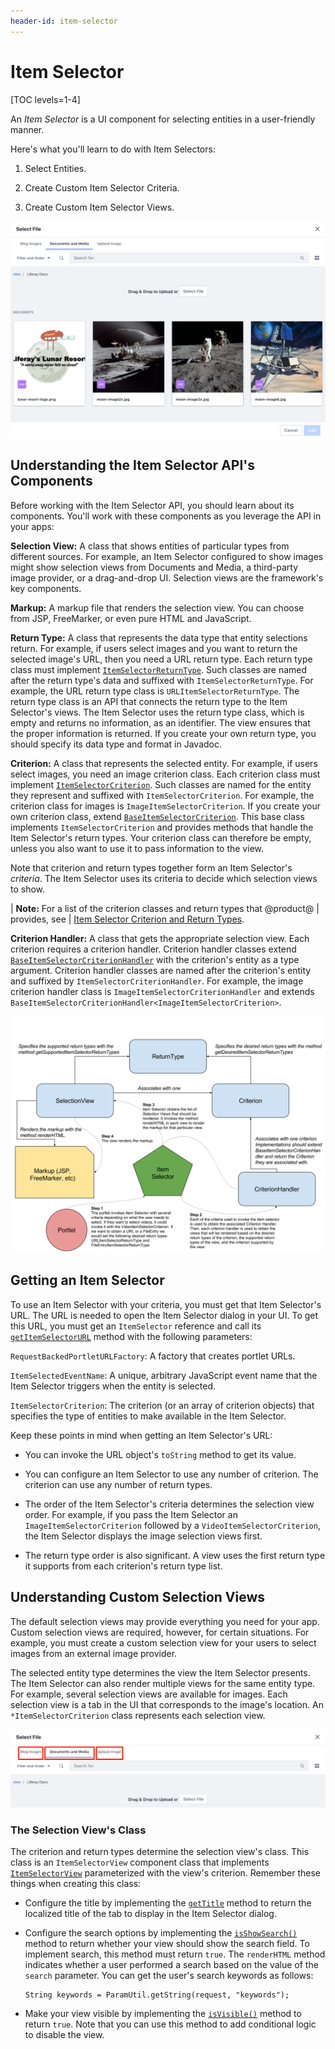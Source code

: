 ```yaml
---
header-id: item-selector
---
```


# Item Selector

[TOC levels=1-4]

An *Item Selector* is a UI component for selecting entities in a user-friendly 
manner. 

Here's what you'll learn to do with Item Selectors: 

1.  Select Entities. 

2.  Create Custom Item Selector Criteria.

3.  Create Custom Item Selector Views. 

![Figure 1: Item Selectors select entities.](../../../images/item-selector-dialog-02.png)

## Understanding the Item Selector API's Components

Before working with the Item Selector API, you should learn about its 
components. You'll work with these components as you leverage the API in your 
apps: 

**Selection View:** A class that shows entities of particular types from 
different sources. For example, an Item Selector configured to show images might 
show selection views from Documents and Media, a third-party image provider, or 
a drag-and-drop UI. Selection views are the framework's key components. 

**Markup:** A markup file that renders the selection view. You can choose from
JSP, FreeMarker, or even pure HTML and JavaScript. 

**Return Type:** A class that represents the data type that entity selections 
return. For example, if users select images and you want to return the selected 
image's URL, then you need a URL return type. Each return type class must 
implement 
[`ItemSelectorReturnType`](@app-ref@/collaboration/latest/javadocs/com/liferay/item/selector/ItemSelectorReturnType.html). 
Such classes are named after the return type's data and suffixed with 
`ItemSelectorReturnType`. For example, the URL return type class is 
`URLItemSelectorReturnType`. The return type class is an API that connects the 
return type to the Item Selector's views. The Item Selector uses the return type 
class, which is empty and returns no information, as an identifier. The view 
ensures that the proper information is returned. If you create your own return 
type, you should specify its data type and format in Javadoc. 

**Criterion:** A class that represents the selected entity. For example, if
users select images, you need an image criterion class. Each criterion class
must implement
[`ItemSelectorCriterion`](@app-ref@/collaboration/latest/javadocs/com/liferay/item/selector/ItemSelectorCriterion.html).
Such classes are named for the entity they represent and suffixed with
`ItemSelectorCriterion`. For example, the criterion class for images is
`ImageItemSelectorCriterion`. If you create your own criterion class, extend
[`BaseItemSelectorCriterion`](@app-ref@/collaboration/latest/javadocs/com/liferay/item/selector/BaseItemSelectorCriterion.html).
This base class implements `ItemSelectorCriterion` and provides methods that
handle the Item Selector's return types. Your criterion class can therefore be
empty, unless you also want to use it to pass information to the view. 

Note that criterion and return types together form an Item Selector's 
*criteria*. The Item Selector uses its criteria to decide which selection views 
to show. 

| **Note:** For a list of the criterion classes and return types that @product@
| provides, see
| [Item Selector Criterion and Return Types](/docs/7-2/reference/-/knowledge_base/r/item-selector-criterion-and-return-types).

**Criterion Handler:** A class that gets the appropriate selection view. Each 
criterion requires a criterion handler. Criterion handler classes extend 
[`BaseItemSelectorCriterionHandler`](@app-ref@/collaboration/latest/javadocs/com/liferay/item/selector/BaseItemSelectorCriterionHandler.html) 
with the criterion's entity as a type argument. Criterion handler classes are 
named after the criterion's entity and suffixed by 
`ItemSelectorCriterionHandler`. For example, the image criterion handler class 
is `ImageItemSelectorCriterionHandler` and extends 
`BaseItemSelectorCriterionHandler<ImageItemSelectorCriterion>`. 

![Figure 2: Item Selector views (selection views) are determined by the return type and criterion, and rendered by the markup.](../../../images/item-selector-architecture.png)

## Getting an Item Selector

To use an Item Selector with your criteria, you must get that Item Selector's 
URL. The URL is needed to open the Item Selector dialog in your UI. To get this 
URL, you must get an `ItemSelector` reference and call its 
[`getItemSelectorURL`](@app-ref@/collaboration/latest/javadocs/com/liferay/item/selector/ItemSelector.html#getItemSelectorURL-com.liferay.portal.kernel.portlet.RequestBackedPortletURLFactory-java.lang.String-com.liferay.item.selector.ItemSelectorCriterion...-) 
method with the following parameters: 

`RequestBackedPortletURLFactory`: A factory that creates portlet URLs. 

`ItemSelectedEventName`: A unique, arbitrary JavaScript event name that the Item 
Selector triggers when the entity is selected. 

`ItemSelectorCriterion`: The criterion (or an array of criterion objects) that 
specifies the type of entities to make available in the Item Selector. 

Keep these points in mind when getting an Item Selector's URL: 

-   You can invoke the URL object's `toString` method to get its value. 

-   You can configure an Item Selector to use any number of criterion. The 
    criterion can use any number of return types. 

-   The order of the Item Selector's criteria determines the selection view 
    order. For example, if you pass the Item Selector an 
    `ImageItemSelectorCriterion` followed by a `VideoItemSelectorCriterion`, the 
    Item Selector displays the image selection views first. 

-   The return type order is also significant. A view uses the first return type 
    it supports from each criterion's return type list. 

## Understanding Custom Selection Views

The default selection views may provide everything you need for your app. Custom 
selection views are required, however, for certain situations. For example, you 
must create a custom selection view for your users to select images from an 
external image provider. 

The selected entity type determines the view the Item Selector presents. The 
Item Selector can also render multiple views for the same entity type. For 
example, several selection views are available for images. Each selection view 
is a tab in the UI that corresponds to the image's location. An 
`*ItemSelectorCriterion` class represents each selection view. 

![Figure 3: An entity type can have multiple selection views.](../../../images/item-selector-tabs.png)

### The Selection View's Class

The criterion and return types determine the selection view's class. This class 
is an `ItemSelectorView` component class that implements 
[`ItemSelectorView`](@app-ref@/collaboration/latest/javadocs/com/liferay/item/selector/ItemSelectorView.html)
parameterized with the view's criterion. Remember these things when creating
this class: 

-   Configure the title by implementing the 
    [`getTitle`](@app-ref@/collaboration/latest/javadocs/com/liferay/item/selector/ItemSelectorView.html#getTitle-java.util.Locale-) 
    method to return the localized title of the tab to display in the Item 
    Selector dialog. 

-   Configure the search options by implementing the 
    [`isShowSearch()`](@app-ref@/collaboration/latest/javadocs/com/liferay/item/selector/ItemSelectorView.html#isShowSearch--) 
    method to return whether your view should show the search field. To 
    implement search, this method must return `true`. The `renderHTML` method 
    indicates whether a user performed a search based on the value of the 
    `search` parameter. You can get the user's search keywords as follows: 

        String keywords = ParamUtil.getString(request, "keywords");

-   Make your view visible by implementing the 
    [`isVisible()`](@app-ref@/collaboration/latest/javadocs/com/liferay/item/selector/ItemSelectorView.html#isVisible-com.liferay.portal.kernel.theme.ThemeDisplay-) 
    method to return `true`. Note that you can use this method to add 
    conditional logic to disable the view. 
